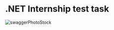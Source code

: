 # .NET Internship test task
![swaggerPhotoStock](https://user-images.githubusercontent.com/66841315/187687303-0dd22ee1-1b97-4705-a4a4-687ccff01fb6.JPG)
